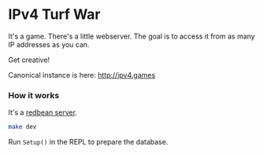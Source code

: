 # IPv4 Turf War

It's a game. There's a little webserver. The goal is to access it from
as many IP addresses as you can.

Get creative!

Canonical instance is here: http://ipv4.games

### How it works

It's a [redbean server](https://redbean.dev/).

```sh
make dev
```

Run `Setup()` in the REPL to prepare the database.